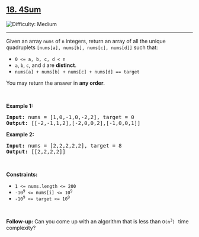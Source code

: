 
<h2><a href="https://leetcode.com/problems/4sum">18. 4Sum</a></h2> <img src='https://img.shields.io/badge/Difficulty-Medium-Yellow' alt='Difficulty: Medium' /><hr>


<p>Given an array <code>nums</code> of <code>n</code> integers, return an array of all the unique quadruplets <code>[nums[a], nums[b], nums[c], nums[d]]</code> such that:</p>

<ul>
  <li><code>0 <= a, b, c, d < n</code></li>
  <li><code>a</code>, <code>b</code>, <code>c</code>, and <code>d</code> are <strong>distinct</strong>.</li>
  <li><code>nums[a] + nums[b] + nums[c] + nums[d] == target</code></li>
</ul>

<p>You may return the answer in <strong>any order</strong>.</p>

<p>&nbsp;</p>
<p><strong class="example">Example 1:</strong></p>

<pre>
<strong>Input:</strong> nums = [1,0,-1,0,-2,2], target = 0
<strong>Output:</strong> [[-2,-1,1,2],[-2,0,0,2],[-1,0,0,1]]
</pre>

<p><strong class="example">Example 2:</strong></p>

<pre>
<strong>Input:</strong> nums = [2,2,2,2,2], target = 8
<strong>Output:</strong> [[2,2,2,2]]
</pre>


<p>&nbsp;</p>
<p><strong>Constraints:</strong></p>

<ul>
	<li><code>1 <= nums.length <= 200</code></li>
  <li><code>-10<sup>9</sup> <= nums[i] <= 10<sup>9</sup></code></li>
  <li><code>-10<sup>9</sup> <= target <= 10<sup>9</sup></code></li>
</ul>

<p>&nbsp;</p>
<strong>Follow-up:&nbsp;</strong>Can you come up with an algorithm that is less than <code>O(n<sup>3</sup>)</code><font face="monospace">&nbsp;</font>time complexity?
